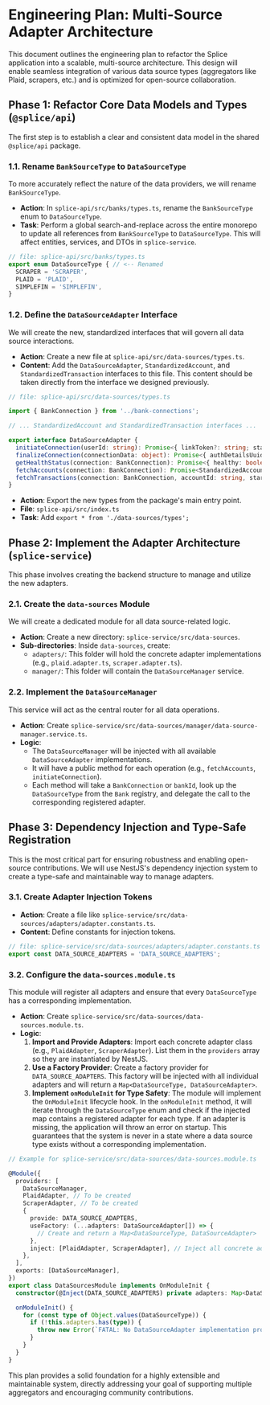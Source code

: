 # Engineering Plan: Multi-Source Adapter Architecture

This document outlines the engineering plan to refactor the Splice application into a scalable, multi-source architecture. This design will enable seamless integration of various data source types (aggregators like Plaid, scrapers, etc.) and is optimized for open-source collaboration.

## Phase 1: Refactor Core Data Models and Types (`@splice/api`)

The first step is to establish a clear and consistent data model in the shared `@splice/api` package.

### 1.1. Rename `BankSourceType` to `DataSourceType`

To more accurately reflect the nature of the data providers, we will rename `BankSourceType`.

* **Action**: In `splice-api/src/banks/types.ts`, rename the `BankSourceType` enum to `DataSourceType`.
* **Task**: Perform a global search-and-replace across the entire monorepo to update all references from `BankSourceType` to `DataSourceType`. This will affect entities, services, and DTOs in `splice-service`.

```typescript
// file: splice-api/src/banks/types.ts
export enum DataSourceType { // <-- Renamed
  SCRAPER = 'SCRAPER',
  PLAID = 'PLAID',
  SIMPLEFIN = 'SIMPLEFIN',
}
```

### 1.2. Define the `DataSourceAdapter` Interface

We will create the new, standardized interfaces that will govern all data source interactions.

* **Action**: Create a new file at `splice-api/src/data-sources/types.ts`.
* **Content**: Add the `DataSourceAdapter`, `StandardizedAccount`, and `StandardizedTransaction` interfaces to this file. This content should be taken directly from the interface we designed previously.

```typescript
// file: splice-api/src/data-sources/types.ts

import { BankConnection } from '../bank-connections';

// ... StandardizedAccount and StandardizedTransaction interfaces ...

export interface DataSourceAdapter {
  initiateConnection(userId: string): Promise<{ linkToken?: string; status: 'ready' | 'redirect' }>;
  finalizeConnection(connectionData: object): Promise<{ authDetailsUuid: string; metadata: object }>;
  getHealthStatus(connection: BankConnection): Promise<{ healthy: boolean; error?: string }>;
  fetchAccounts(connection: BankConnection): Promise<StandardizedAccount[]>;
  fetchTransactions(connection: BankConnection, accountId: string, startDate: Date, endDate: Date): Promise<StandardizedTransaction[]>;
}
```

* **Action**: Export the new types from the package's main entry point.
* **File**: `splice-api/src/index.ts`
* **Task**: Add `export * from './data-sources/types';`

## Phase 2: Implement the Adapter Architecture (`splice-service`)

This phase involves creating the backend structure to manage and utilize the new adapters.

### 2.1. Create the `data-sources` Module

We will create a dedicated module for all data source-related logic.

* **Action**: Create a new directory: `splice-service/src/data-sources`.
* **Sub-directories**: Inside `data-sources`, create:
    * `adapters/`: This folder will hold the concrete adapter implementations (e.g., `plaid.adapter.ts`, `scraper.adapter.ts`).
    * `manager/`: This folder will contain the `DataSourceManager` service.

### 2.2. Implement the `DataSourceManager`

This service will act as the central router for all data operations.

* **Action**: Create `splice-service/src/data-sources/manager/data-source-manager.service.ts`.
* **Logic**:
    * The `DataSourceManager` will be injected with all available `DataSourceAdapter` implementations.
    * It will have a public method for each operation (e.g., `fetchAccounts`, `initiateConnection`).
    * Each method will take a `BankConnection` or `bankId`, look up the `DataSourceType` from the `Bank` registry, and delegate the call to the corresponding registered adapter.

## Phase 3: Dependency Injection and Type-Safe Registration

This is the most critical part for ensuring robustness and enabling open-source contributions. We will use NestJS's dependency injection system to create a type-safe and maintainable way to manage adapters.

### 3.1. Create Adapter Injection Tokens

* **Action**: Create a file like `splice-service/src/data-sources/adapters/adapter.constants.ts`.
* **Content**: Define constants for injection tokens.

```typescript
// file: splice-service/src/data-sources/adapters/adapter.constants.ts
export const DATA_SOURCE_ADAPTERS = 'DATA_SOURCE_ADAPTERS';
```

### 3.2. Configure the `data-sources.module.ts`

This module will register all adapters and ensure that every `DataSourceType` has a corresponding implementation.

* **Action**: Create `splice-service/src/data-sources/data-sources.module.ts`.
* **Logic**:
    1.  **Import and Provide Adapters**: Import each concrete adapter class (e.g., `PlaidAdapter`, `ScraperAdapter`). List them in the `providers` array so they are instantiated by NestJS.
    2.  **Use a Factory Provider**: Create a factory provider for `DATA_SOURCE_ADAPTERS`. This factory will be injected with all individual adapters and will return a `Map<DataSourceType, DataSourceAdapter>`.
    3.  **Implement `onModuleInit` for Type Safety**: The module will implement the `OnModuleInit` lifecycle hook. In the `onModuleInit` method, it will iterate through the `DataSourceType` enum and check if the injected map contains a registered adapter for each type. If an adapter is missing, the application will throw an error on startup. This guarantees that the system is never in a state where a data source type exists without a corresponding implementation.

```typescript
// Example for splice-service/src/data-sources/data-sources.module.ts

@Module({
  providers: [
    DataSourceManager,
    PlaidAdapter, // To be created
    ScraperAdapter, // To be created
    {
      provide: DATA_SOURCE_ADAPTERS,
      useFactory: (...adapters: DataSourceAdapter[]) => {
        // Create and return a Map<DataSourceType, DataSourceAdapter>
      },
      inject: [PlaidAdapter, ScraperAdapter], // Inject all concrete adapters
    },
  ],
  exports: [DataSourceManager],
})
export class DataSourcesModule implements OnModuleInit {
  constructor(@Inject(DATA_SOURCE_ADAPTERS) private adapters: Map<DataSourceType, DataSourceAdapter>) {}

  onModuleInit() {
    for (const type of Object.values(DataSourceType)) {
      if (!this.adapters.has(type)) {
        throw new Error(`FATAL: No DataSourceAdapter implementation provided for DataSourceType "${type}"`);
      }
    }
  }
}
```

This plan provides a solid foundation for a highly extensible and maintainable system, directly addressing your goal of supporting multiple aggregators and encouraging community contributions.
